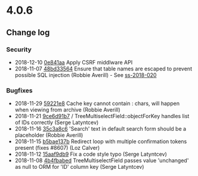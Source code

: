 # 4.0.6

<!--- Changes below this line will be automatically regenerated -->
<!-- markdownlint-disable proper-names enhanced-proper-names -->

## Change log

### Security

- 2018-12-10 [0e841aa](https://github.com/silverstripe/silverstripe-graphql/commit/0e841aabb7372d9fa78108e4819e151608ddec0f) Apply CSRF middlware API
- 2018-11-07 [48bd33564](https://github.com/silverstripe/silverstripe-framework/commit/48bd335648188df9dae72be1e5f9c808f3fe1e77) Ensure that table names are escaped to prevent possible SQL injection (Robbie Averill) - See [ss-2018-020](https://www.silverstripe.org/download/security-releases/ss-2018-020)

### Bugfixes

- 2018-11-29 [59221e8](https://github.com/silverstripe/silverstripe-assets/commit/59221e8d74ac5e07b86a741e2709e0676130f7b4) Cache key cannot contain : chars, will happen when viewing from archive (Robbie Averill)
- 2018-11-21 [9ce6d91b7](https://github.com/silverstripe/silverstripe-framework/commit/9ce6d91b76e525a6fc81e02023e9e53cdf82e047) / TreeMultiselectField::objectForKey handles list of IDs correctly (Serge Latyntcev)
- 2018-11-16 [35c3a8c6](https://github.com/silverstripe/silverstripe-cms/commit/35c3a8c68db2660838dcd2ae5abd2bd1c3214af4) 'Search' text in default search form should be a placeholder (Robbie Averill)
- 2018-11-15 [b5bae137b](https://github.com/silverstripe/silverstripe-framework/commit/b5bae137bd341eeda3f4886f45fc8f8d657a9c4c) Redirect loop with multiple confirmation tokens present (fixes #8607) (Loz Calver)
- 2018-11-12 [15aaf9db9](https://github.com/silverstripe/silverstripe-framework/commit/15aaf9db9fe1679cf8b01b74fce3eee841278495) Fix a code style typo (Serge Latyntcev)
- 2018-11-08 [4b4fbabed](https://github.com/silverstripe/silverstripe-framework/commit/4b4fbabed5d70bf577e4b0d6fdbc9dab9da80451) TreeMultiselectField passes value 'unchanged' as null to ORM for 'ID' column key (Serge Latyntcev)
